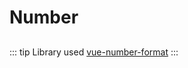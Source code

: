 # Number
## 
::: tip Library used
[vue-number-format](https://www.npmjs.com/package/vue-number-format)
:::